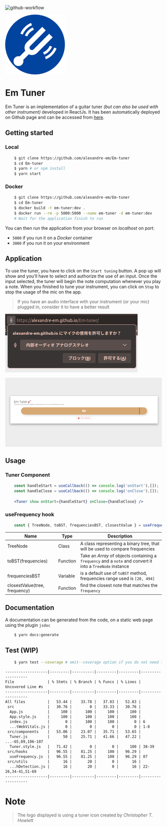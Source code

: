 ![github-workflow](https://github.com/alexandre-em/Em-tuner/actions/workflows/deploy.yml/badge.svg)

![image](https://raw.githubusercontent.com/alexandre-em/Em-tuner/main/public/logo192.png)
# Em Tuner
Em Tuner is an implementation of a guitar tuner *(but can also be used with other instrument)* developed in ReactJs. It has been automatically deployed on Github page and can be accessed from [here](https://alexandre-em.fr/Em-tuner/).

## Getting started
### Local
```bash
	$ git clone https://github.com/alexandre-em/Em-tuner
	$ cd Em-tuner
	$ yarn # or npm install
	$ yarn start
```

### Docker
```bash
	$ git clone https://github.com/alexandre-em/Em-tuner
	$ cd Em-tuner
	$ docker build -t em-tuner:dev .
	$ docker run --rm -p 5000:5000 --name em-tuner -d em-tuner:dev
	# Wait for the application finish to run
```
You can then run the application from your browser on *localhost* on port:
* `5000` if you run it on a *Docker* container
* `3000` if you run it on your environment

## Application
To use the tuner, you have to click on the `Start tuning` button. A pop up will show and you'll have to select and authorize the use of an input. Once the input selected, the tuner will begin the note computation whenever you play a note. When you finished to tune your instrument, you can click on `Stop` to stop the usage of the mic on the app.

>If you have an audio interface with your instrument (or your mic) plugged in, consider it to have a better result

![image](https://raw.githubusercontent.com/alexandre-em/Em-tuner/main/images/input-select.png)

![image](https://raw.githubusercontent.com/alexandre-em/Em-tuner/main/images/em-tuner.png)

## Usage
### Tuner Component
```jsx
	const handleStart = useCallback(() => console.log('onStart'),[]);
	const handleClose = useCallback(() => console.log('onClose'),[]);

	<Tuner show onStart={handleStart} onClose={handleClose} />
```

### useFrequency hook
```js
	const { TreeNode, toBST, frequenciesBST, closestValue } = useFrequency();
```

| Name | Type | Description |
|------|------|-------------|
| TreeNode | Class | A class representing a binary tree, that will be used to compare frequencies |
| toBST(frequencies) | Function | Take an *Array* of objects containing a `frequency` and a `note` and convert it into a `TreeNode` instance
| frequenciesBST | Variable | is a default use of `toBST` method, frequencies range used is `[28, 494]`
| closestValue(tree, frequency) | Function | find the closest note that matches the `frequency`

## Documentation
A documentation can be generated from the code, on a static web page using the plugin `jsdoc`
```bash
	$ yarn docs:generate
```
## Test (WIP)
```bash
	$ yarn test --coverage # omit--coverage option if you do not need to see it
```

```
-------------------|---------|----------|---------|---------|-------------------
File               | % Stmts | % Branch | % Funcs | % Lines | Uncovered Line #s 
-------------------|---------|----------|---------|---------|-------------------
All files          |   53.44 |    33.78 |   37.03 |   52.83 |                   
 src               |   30.76 |        0 |   33.33 |   30.76 |                   
  App.js           |     100 |      100 |     100 |     100 |                   
  App.style.js     |     100 |      100 |     100 |     100 |                   
  index.js         |       0 |      100 |     100 |       0 | 6                 
  ...tWebVitals.js |       0 |        0 |       0 |       0 | 1-8               
 src/components    |   53.06 |    23.07 |   35.71 |   53.65 |                   
  Tuner.js         |      50 |    25.71 |   41.66 |   47.22 | ...-65,89,106-107 
  Tuner.style.js   |   71.42 |        0 |       0 |     100 | 38-39             
 src/hooks         |   96.55 |    81.25 |     100 |   96.29 |                   
  useFrequency.js  |   96.55 |    81.25 |     100 |   96.29 | 87                
 src/utils         |      16 |       20 |       0 |      16 |                   
  ...hDetection.js |      16 |       20 |       0 |      16 | 22-26,34-41,51-69 
-------------------|---------|----------|---------|---------|-------------------
```
# Note
>The logo displayed is using a tuner icon created by *Christopher T. Howlett*
